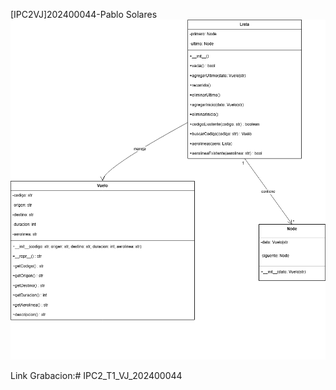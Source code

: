[IPC2VJ]202400044-Pablo Solares
![alt text](DiagramaClaseTarea1IPC2.png)

Link Grabacion:# IPC2_T1_VJ_202400044
